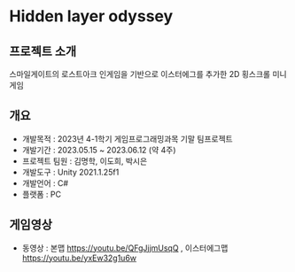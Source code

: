 # Hidden layer odyssey

## 프로젝트 소개
스마일게이트의 로스트아크 인게임을 기반으로 이스터에그를 추가한 2D 횡스크롤 미니게임

## 개요
- 개발목적 : 2023년 4-1학기 게임프로그래밍과목 기말 팀프로젝트
- 개발기간 : 2023.05.15 ~ 2023.06.12 (약 4주)
- 프로젝트 팀원 : 김명학, 이도희, 박시은
- 개발도구 : Unity 2021.1.25f1
- 개발언어 : C#
- 플랫폼 : PC


## 게임영상
- 동영상 : 본맵 https://youtu.be/QFgJjjmUsqQ , 이스터에그맵 https://youtu.be/yxEw32g1u6w

